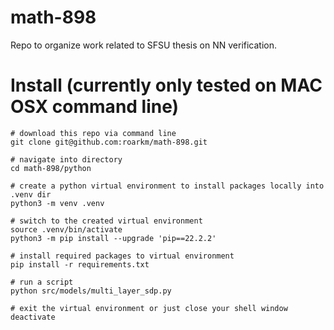 # math-898
Repo to organize work related to SFSU thesis on NN verification.

# Install (currently only tested on MAC OSX command line)
```
# download this repo via command line
git clone git@github.com:roarkm/math-898.git

# navigate into directory
cd math-898/python

# create a python virtual environment to install packages locally into .venv dir
python3 -m venv .venv

# switch to the created virtual environment
source .venv/bin/activate
python3 -m pip install --upgrade 'pip==22.2.2'

# install required packages to virtual environment
pip install -r requirements.txt

# run a script
python src/models/multi_layer_sdp.py

# exit the virtual environment or just close your shell window
deactivate
```
